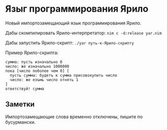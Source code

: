 # Языг программирования Ярило

Новый импортозамещающий язык программирования Ярило.

Дабы скомпилировать Ярило-интерпретатор:
```nim c -d:release yar.nim```

Дабы запустить Ярило-скрипт:
```./yar путь-к-Ярило-скрипту```

Пример Ярило-скрипта:

```
сумма: пусть изначально 0
число: же изначально 1000000
пока [число поболее чем 0] [
  пусть сумма: будетъ к сумма присовокупить число 
  число: же езъмь число отнять 1
]
ответствуй! сумма
```

## Заметки

Импортозамещающие слова временно отключены, пишите по бусурмански. 

